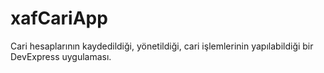 # xafCariApp
Cari hesaplarının kaydedildiği, yönetildiği, cari işlemlerinin yapılabildiği bir DevExpress uygulaması.

